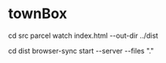# townBox

cd src
parcel watch index.html --out-dir ../dist

cd dist
browser-sync start --server --files "."
